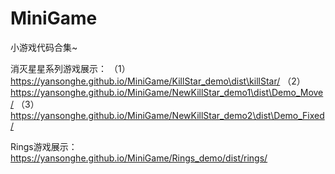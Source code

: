 # MiniGame
小游戏代码合集~

消灭星星系列游戏展示：
    （1）https://yansonghe.github.io/MiniGame/KillStar_demo\dist\killStar/
    （2）https://yansonghe.github.io/MiniGame/NewKillStar_demo1\dist\Demo_Move/
    （3）https://yansonghe.github.io/MiniGame/NewKillStar_demo2\dist\Demo_Fixed/

Rings游戏展示：https://yansonghe.github.io/MiniGame/Rings_demo/dist/rings/
